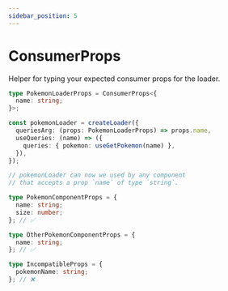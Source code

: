 ```yaml
---
sidebar_position: 5
---
```


# ConsumerProps

Helper for typing your expected consumer props for the loader.

```typescript {1-3,6}
type PokemonLoaderProps = ConsumerProps<{
  name: string;
}>;

const pokemonLoader = createLoader({
  queriesArg: (props: PokemonLoaderProps) => props.name,
  useQueries: (name) => ({
    queries: { pokemon: useGetPokemon(name) },
  }),
});

// pokemonLoader can now we used by any component
// that accepts a prop `name` of type `string`.

type PokemonComponentProps = {
  name: string;
  size: number;
}; // ✅

type OtherPokemonComponentProps = {
  name: string;
}; // ✅

type IncompatibleProps = {
  pokemonName: string;
}; // ❌
```
